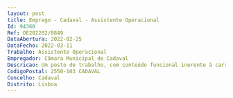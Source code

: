 ```yaml
--- 
layout: post
title: Emprego - Cadaval - Assistente Operacional
Id: 94360
Ref: OE202202/0849
DataAbertura: 2022-02-25
DataFecho: 2022-03-11
Trabalho: Assistente Operacional
Empregador: Câmara Municipal de Cadaval
Descricao: Um posto de trabalho, com conteúdo funcional inerente à carreira geral de Assistente Operacional, conforme Anexo à LTFP, aprovada pela Lei nº 35 2014, de 20 de junho, referido no nº 2 do artigo 88º da mesma   Assistente Operacional, área de atividade, Manutenção de Edifícios e Viaturas, na Divisão de Serviços Urbanos,   “Executar funções de natureza executiva, de carácter manual ou mecânico, enquadradas em diretivas gerais bem definidas e com graus de complexidade variáveis no âmbito da Divisão, na área de atividade (Pedreiro). Proceder à execução de trabalhos em alvenaria, betão e outros materiais, guiando   se por desenhos, esquemas e especificações, utilizando processos e instrumentos adequados ao ofício, respeitando as normas de higiene, saúde e segurança no trabalho. Verificar as características das obras, examinando plantas e especificações técnicas  orientar na escolha do material apropriado e na melhor forma de execução do trabalho  orientar a composição de mistura, cimento, areias, pedra, dosando as quantidades para obter argamassa desejada. Assentar tijolos, blocos, alvenarias e materiais afins. Construir alicerces, levantar paredes, muros e construções similares  rebocar estruturas construídas  realizar trabalhos de manutenção corretiva de muros, pavimentos e estruturas semelhantes. Dobrar e montar armaduras para estruturas de betão armado  operar betoneiras. Proceder à limpeza e conservação das máquinas e ferramentas de trabalho. Executar Assegurar as demais funções que lhe sejam superiormente determinadas, de acordo com as atribuições e competências da unidade orgânica onde se insere.”.
CodigoPostal: 2550-103 CADAVAL
Concelho: Cadaval
Distrito: Lisboa
--- 
```

